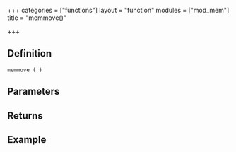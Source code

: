 +++
categories = ["functions"]
layout = "function"
modules = ["mod_mem"]
title = "memmove()"

+++

## Definition

    memmove ( )

## Parameters

## Returns

## Example
